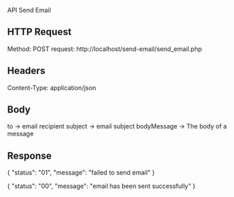 API Send Email

HTTP Request
----------------
Method: POST 
request: http://localhost/send-email/send_email.php

Headers
----------------
Content-Type: application/json

Body
----------------
to -> email recipient
subject -> email subject
bodyMessage -> The body of a message

Response
----------------
{
    "status": "01", 
    "message": "failed to send email"
}

{
    "status": "00", 
    "message": "email has been sent successfully"
}


